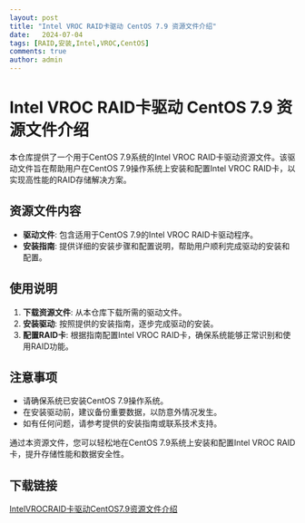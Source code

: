 ```yaml
---
layout: post
title: "Intel VROC RAID卡驱动 CentOS 7.9 资源文件介绍"
date:   2024-07-04
tags: [RAID,安装,Intel,VROC,CentOS]
comments: true
author: admin
---
```

# Intel VROC RAID卡驱动 CentOS 7.9 资源文件介绍

本仓库提供了一个用于CentOS 7.9系统的Intel VROC RAID卡驱动资源文件。该驱动文件旨在帮助用户在CentOS 7.9操作系统上安装和配置Intel VROC RAID卡，以实现高性能的RAID存储解决方案。

## 资源文件内容

- **驱动文件**: 包含适用于CentOS 7.9的Intel VROC RAID卡驱动程序。
- **安装指南**: 提供详细的安装步骤和配置说明，帮助用户顺利完成驱动的安装和配置。

## 使用说明

1. **下载资源文件**: 从本仓库下载所需的驱动文件。
2. **安装驱动**: 按照提供的安装指南，逐步完成驱动的安装。
3. **配置RAID卡**: 根据指南配置Intel VROC RAID卡，确保系统能够正常识别和使用RAID功能。

## 注意事项

- 请确保系统已安装CentOS 7.9操作系统。
- 在安装驱动前，建议备份重要数据，以防意外情况发生。
- 如有任何问题，请参考提供的安装指南或联系技术支持。

通过本资源文件，您可以轻松地在CentOS 7.9系统上安装和配置Intel VROC RAID卡，提升存储性能和数据安全性。

## 下载链接

[IntelVROCRAID卡驱动CentOS7.9资源文件介绍](https://pan.quark.cn/s/efe50a851df7)